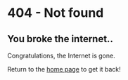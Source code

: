 # 404 - Not found

## You broke the internet..

Congratulations, the Internet is gone.

Return to the [home page](https://freeforgeeks.jpdiaz.dev/#) to get it back!
